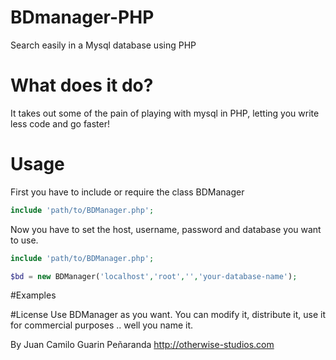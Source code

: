 # BDmanager-PHP
Search easily in a Mysql database using PHP

# What does it do?
It takes out some of the pain of playing with mysql in PHP, letting you write less code and go faster!

# Usage

First you have to include or require the class BDManager

```php
include 'path/to/BDManager.php';
```

Now you have to set the host, username, password and database you want to use.

```php
include 'path/to/BDManager.php';

$bd = new BDManager('localhost','root','','your-database-name');
```

#Examples


#License
Use BDManager as you want. You can modify it, distribute it, use it for commercial purposes .. well you name it.

By Juan Camilo Guarin Peñaranda
http://otherwise-studios.com
